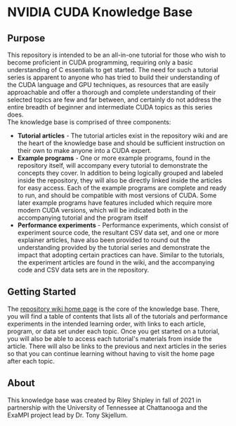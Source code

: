 # NVIDIA CUDA Knowledge Base
## Purpose
This repository is intended to be an all-in-one tutorial for those who wish to become proficient in CUDA programming, requiring only a basic understanding of C essentials to get started. The need for such a tutorial series is apparent to anyone who has tried to build their understanding of the CUDA language and GPU techniques, as resources that are easily approachable and offer a thorough and complete understanding of their selected topics are few and far between, and certainly do not address the entire breadth of beginner and intermediate CUDA topics as this series does.  
The knowledge base is comprised of three components: 
- **Tutorial articles** - The tutorial articles exist in the repository wiki and are the heart of the knowledge base and should be sufficient instruction on their own to make anyone into a CUDA expert.
- **Example programs** - One or more example programs, found in the repository itself, will accompany every tutorial to demonstrate the concepts they cover. In addition to being logically grouped and labeled inside the repository, they will also be directly linked inside the articles for easy access. Each of the example programs are complete and ready to run, and should be compatible with most versions of CUDA. Some later example programs have features included which require more modern CUDA versions, which will be indicated both in the accompanying tutorial and the program itself
-  **Performance experiments** - Performance experiments, which consist of experiment source code, the resultant CSV data set, and one or more explainer articles, have also been provided to round out the understanding provided by the tutorial series and demonstrate the impact that adopting certain practices can have. Similar to the tutorials, the experiment articles are found in the wiki, and the accompanying code and CSV data sets are in the repository.
## Getting Started
The [repository wiki home page](https://github.com/rshipley160/learn-cuda/wiki) is the core of the knowledge base. There, you will find a table of contents that lists all of the tutorials and performance experiments in the intended learning order, with links to each article, program, or data set under each topic. Once you get started on a tutorial, you will also be able to access each tutorial's materials from inside the article. There will also be links to the previous and next articles in the series so that you can continue learning without having to visit the home page after each topic.
## About
This knowledge base was created by Riley Shipley in fall of 2021 in partnership with the University of Tennessee at Chattanooga and the ExaMPI project lead by Dr. Tony Skjellum. 
